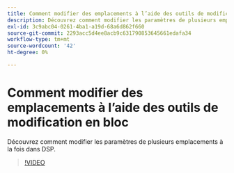 ```yaml
---
title: Comment modifier des emplacements à l’aide des outils de modification en bloc pour DSP
description: Découvrez comment modifier les paramètres de plusieurs emplacements à la fois.
exl-id: 3c9abc04-0261-4ba1-a19d-68a6d862f660
source-git-commit: 2293acc5d4ee8acb9c631790853645661edafa34
workflow-type: tm+mt
source-wordcount: '42'
ht-degree: 0%

---
```


# Comment modifier des emplacements à l’aide des outils de modification en bloc

Découvrez comment modifier les paramètres de plusieurs emplacements à la fois dans DSP.

>[!VIDEO](https://video.tv.adobe.com/v/339205)
